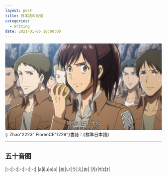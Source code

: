 ```yaml
---
layout: post
title: 日本語の勉強
categories:
  - Writing
date: 2021-01-05 16:08:00
---
```


<img src="/uploads/日本語の勉強.png" class="fit image">{: Zhao"2223" FlorenCE"1229"}書誌：《標準日本語》

***
## 五十音图
|:-:|:-:|:-:|:-:|:-:|
|a|i|u|e|o|
|あ|い|う|え|お|
|ｱ|ｲ|ｳ|ｴ|ｵ|
